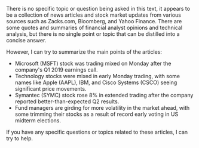 There is no specific topic or question being asked in this text, it appears to be a collection of news articles and stock market updates from various sources such as Zacks.com, Bloomberg, and Yahoo Finance. There are some quotes and summaries of financial analyst opinions and technical analysis, but there is no single point or topic that can be distilled into a concise answer.

However, I can try to summarize the main points of the articles:

* Microsoft (MSFT) stock was trading mixed on Monday after the company's Q1 2019 earnings call.
* Technology stocks were mixed in early Monday trading, with some names like Apple (AAPL), IBM, and Cisco Systems (CSCO) seeing significant price movements.
* Symantec (SYMC) stock rose 8% in extended trading after the company reported better-than-expected Q2 results.
* Fund managers are girding for more volatility in the market ahead, with some trimming their stocks as a result of record early voting in US midterm elections.

If you have any specific questions or topics related to these articles, I can try to help.